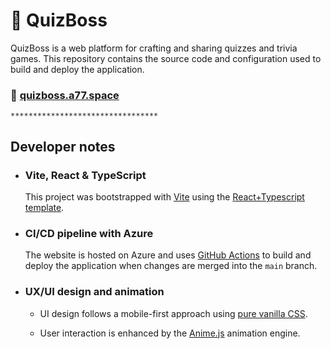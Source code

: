 # :scroll: QuizBoss

QuizBoss is a web platform for crafting and sharing quizzes and trivia games. This repository contains the source code and configuration used to build and deploy the application.

### :link: [quizboss.a77.space](https://quizboss.a77.space)

`*********************************`

## Developer notes

-   ### Vite, React & TypeScript

    This project was bootstrapped with [Vite](README.VITE.md) using the [React+Typescript template](README.VITE.md).

-   ### CI/CD pipeline with Azure

    The website is hosted on Azure and uses [GitHub Actions](azure-static-web-apps-zealous-smoke-0c5417f10.yml) to build and deploy the application when changes are merged into the `main` branch.

-   ### UX/UI design and animation

    -   UI design follows a mobile-first approach using [pure vanilla CSS](src/components/styles).

    - User interaction is enhanced by the [Anime.js](https://github.com/juliangarnier/anime) animation engine. 



